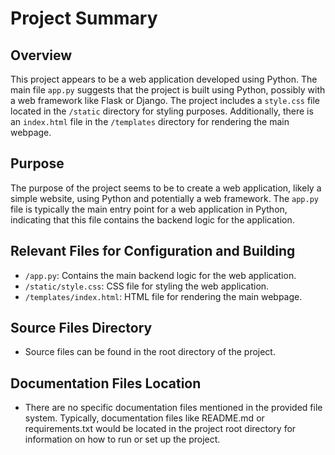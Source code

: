 # Project Summary

## Overview
This project appears to be a web application developed using Python. The main file `app.py` suggests that the project is built using Python, possibly with a web framework like Flask or Django. The project includes a `style.css` file located in the `/static` directory for styling purposes. Additionally, there is an `index.html` file in the `/templates` directory for rendering the main webpage.

## Purpose
The purpose of the project seems to be to create a web application, likely a simple website, using Python and potentially a web framework. The `app.py` file is typically the main entry point for a web application in Python, indicating that this file contains the backend logic for the application.

## Relevant Files for Configuration and Building
- `/app.py`: Contains the main backend logic for the web application.
- `/static/style.css`: CSS file for styling the web application.
- `/templates/index.html`: HTML file for rendering the main webpage.

## Source Files Directory
- Source files can be found in the root directory of the project.

## Documentation Files Location
- There are no specific documentation files mentioned in the provided file system. Typically, documentation files like README.md or requirements.txt would be located in the project root directory for information on how to run or set up the project.